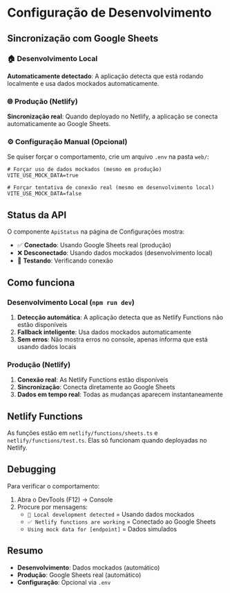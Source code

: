 # Configuração de Desenvolvimento

## Sincronização com Google Sheets

### 🏠 Desenvolvimento Local
**Automaticamente detectado**: A aplicação detecta que está rodando localmente e usa dados mockados automaticamente.

### 🌐 Produção (Netlify)
**Sincronização real**: Quando deployado no Netlify, a aplicação se conecta automaticamente ao Google Sheets.

### ⚙️ Configuração Manual (Opcional)
Se quiser forçar o comportamento, crie um arquivo `.env` na pasta `web/`:

```env
# Forçar uso de dados mockados (mesmo em produção)
VITE_USE_MOCK_DATA=true

# Forçar tentativa de conexão real (mesmo em desenvolvimento local)
VITE_USE_MOCK_DATA=false
```

## Status da API

O componente `ApiStatus` na página de Configurações mostra:
- ✅ **Conectado**: Usando Google Sheets real (produção)
- ❌ **Desconectado**: Usando dados mockados (desenvolvimento local)
- 🔄 **Testando**: Verificando conexão

## Como funciona

### Desenvolvimento Local (`npm run dev`)
1. **Detecção automática**: A aplicação detecta que as Netlify Functions não estão disponíveis
2. **Fallback inteligente**: Usa dados mockados automaticamente
3. **Sem erros**: Não mostra erros no console, apenas informa que está usando dados locais

### Produção (Netlify)
1. **Conexão real**: As Netlify Functions estão disponíveis
2. **Sincronização**: Conecta diretamente ao Google Sheets
3. **Dados em tempo real**: Todas as mudanças aparecem instantaneamente

## Netlify Functions

As funções estão em `netlify/functions/sheets.ts` e `netlify/functions/test.ts`. Elas só funcionam quando deployadas no Netlify.

## Debugging

Para verificar o comportamento:
1. Abra o DevTools (F12) → Console
2. Procure por mensagens:
   - `🔧 Local development detected` = Usando dados mockados
   - `✅ Netlify functions are working` = Conectado ao Google Sheets
   - `Using mock data for [endpoint]` = Dados simulados

## Resumo

- **Desenvolvimento**: Dados mockados (automático)
- **Produção**: Google Sheets real (automático)
- **Configuração**: Opcional via `.env`
